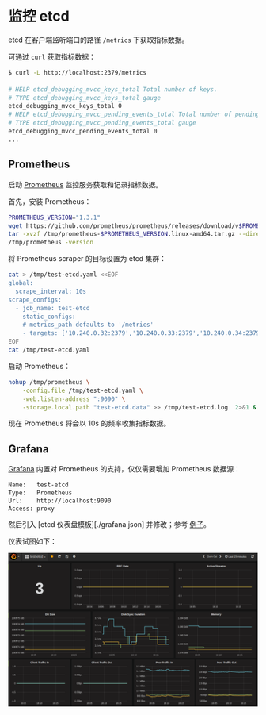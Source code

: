 # 监控 etcd

etcd 在客户端监听端口的路径 `/metrics` 下获取指标数据。

可通过 `curl` 获取指标数据：

```bash
$ curl -L http://localhost:2379/metrics

# HELP etcd_debugging_mvcc_keys_total Total number of keys.
# TYPE etcd_debugging_mvcc_keys_total gauge
etcd_debugging_mvcc_keys_total 0
# HELP etcd_debugging_mvcc_pending_events_total Total number of pending events to be sent.
# TYPE etcd_debugging_mvcc_pending_events_total gauge
etcd_debugging_mvcc_pending_events_total 0
...
```

## Prometheus

启动 [Prometheus](https://prometheus.io/) 监控服务获取和记录指标数据。

首先，安装 Prometheus：

```bash
PROMETHEUS_VERSION="1.3.1"
wget https://github.com/prometheus/prometheus/releases/download/v$PROMETHEUS_VERSION/prometheus-$PROMETHEUS_VERSION.linux-amd64.tar.gz -O /tmp/prometheus-$PROMETHEUS_VERSION.linux-amd64.tar.gz
tar -xvzf /tmp/prometheus-$PROMETHEUS_VERSION.linux-amd64.tar.gz --directory /tmp/ --strip-components=1
/tmp/prometheus -version
```

将 Prometheus scraper 的目标设置为 etcd 集群：

```bash
cat > /tmp/test-etcd.yaml <<EOF
global:
  scrape_interval: 10s
scrape_configs:
  - job_name: test-etcd
    static_configs:
    # metrics_path defaults to '/metrics'
    - targets: ['10.240.0.32:2379','10.240.0.33:2379','10.240.0.34:2379']
EOF
cat /tmp/test-etcd.yaml
```

启动 Prometheus：

```bash
nohup /tmp/prometheus \
    -config.file /tmp/test-etcd.yaml \
    -web.listen-address ":9090" \
    -storage.local.path "test-etcd.data" >> /tmp/test-etcd.log  2>&1 &
```

现在 Prometheus 将会以 10s 的频率收集指标数据。

## Grafana

[Grafana](http://grafana.org/) 内置对 Prometheus 的支持，仅仅需要增加 Prometheus 数据源：

```
Name:   test-etcd
Type:   Prometheus
Url:    http://localhost:9090
Access: proxy
```

然后引入 [etcd 仪表盘模板][./grafana.json] 并修改；参考 [例子](http://dash.etcd.io/dashboard/db/test-etcd)。

仪表试图如下：

![](./etcd-sample-grafana.png)




